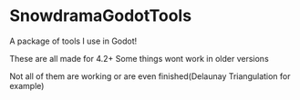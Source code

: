 # SnowdramaGodotTools
A package of tools I use in Godot!

These are all made for 4.2+ Some things wont work in older versions

Not all of them are working or are even finished(Delaunay Triangulation for example)
